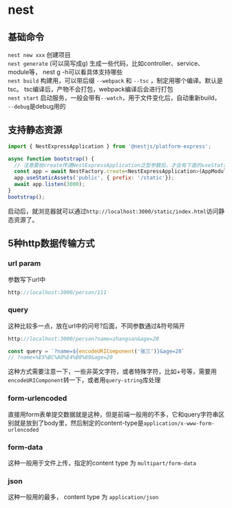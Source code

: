 # nest

## 基础命令
`nest new xxx`   创建项目  
`nest generate` (可以简写成g)  生成一些代码，比如controller、service、module等， nest g -h可以看具体支持哪些  
`nest build` 构建用，可以带后缀 `--webpack` 和 `--tsc` ，制定用哪个编译。默认是tsc。 tsc编译后，产物不会打包，webpack编译后会进行打包  
`nest start` 启动服务，一般会带有`--watch`，用于文件变化后，自动重新build， `--debug`是debug用的


## 支持静态资源
```js
import { NestExpressApplication } from '@nestjs/platform-express';

async function bootstrap() {
  // 注意要给create传递NestExpressApplication泛型参数后，才会有下面的useStaticAssets方法
  const app = await NestFactory.create<NestExpressApplication>(AppModule);
  app.useStaticAssets('public', { prefix: '/static'});
  await app.listen(3000);
}
bootstrap();
```
启动后，就浏览器就可以通过`http://localhost:3000/static/index.html`访问静态资源了。


## 5种http数据传输方式

### url param
参数写下url中
```js
http://localhost:3000/person/111
```

### query
这种比较多一点，放在url中的问号?后面，不同参数通过&符号隔开
```js
http://localhost:3000/person?name=zhangsan&age=20

const query = `?name=${encodeURIComponent('张三')}&age=20`
// ?name=%E5%BC%A0%E4%B8%89&age=20
```
这种方式需要注意一下，一些非英文字符，或者特殊字符，比如+号等，需要用`encodeURIComponent`转一下，或者用`query-string`库处理

### form-urlencoded
直接用form表单提交数据就是这种，但是前端一般用的不多，它和query字符串区别就是放到了body里，然后制定的content-type是`application/x-www-form-urlencoded`

### form-data
这种一般用于文件上传，指定的content type 为  `multipart/form-data`

### json
这种一般用的最多， content type 为  `application/json`